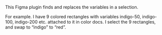 This Figma plugin finds and replaces the variables in a selection.

For example. I have 9 colored rectangles with variables indigo-50, indigo-100, indigo-200 etc. attached to it in color docs. I select the 9 rectangles, and swap to “indigo” to “red”.